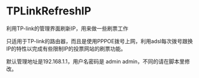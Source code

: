 TPLinkRefreshIP
===============

利用TP-link的管理界面刷新IP，用来做一些刷票工作  
  
只适用于TP-link的路由器，而且是使用PPPOE拨号上网，利用adsl每次拨号跟换IP的特性以完成有些限制IP的投票网站的刷票功能。  
  
默认管理地址是192.168.1.1，用户名密码是 admin admin，不同的请在脚本里修改。